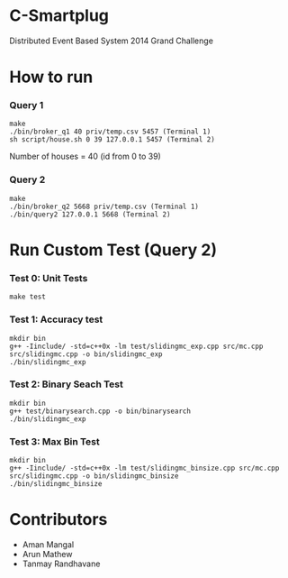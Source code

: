 C-Smartplug
=========

Distributed Event Based System 2014 Grand Challenge

How to run
==========
### Query 1
	make
	./bin/broker_q1 40 priv/temp.csv 5457 (Terminal 1)
	sh script/house.sh 0 39 127.0.0.1 5457 (Terminal 2)

Number of houses = 40 (id from 0 to 39)

### Query 2
	make
	./bin/broker_q2 5668 priv/temp.csv (Terminal 1)
	./bin/query2 127.0.0.1 5668 (Terminal 2)

Run Custom Test (Query 2)
=========================
### Test 0: Unit Tests
	make test

### Test 1: Accuracy test
	mkdir bin
	g++ -Iinclude/ -std=c++0x -lm test/slidingmc_exp.cpp src/mc.cpp src/slidingmc.cpp -o bin/slidingmc_exp
	./bin/slidingmc_exp

### Test 2: Binary Seach Test
	mkdir bin
	g++ test/binarysearch.cpp -o bin/binarysearch
	./bin/slidingmc_exp

### Test 3: Max Bin Test
	mkdir bin
	g++ -Iinclude/ -std=c++0x -lm test/slidingmc_binsize.cpp src/mc.cpp src/slidingmc.cpp -o bin/slidingmc_binsize
	./bin/slidingmc_binsize

Contributors
============
* Aman Mangal
* Arun Mathew
* Tanmay Randhavane
